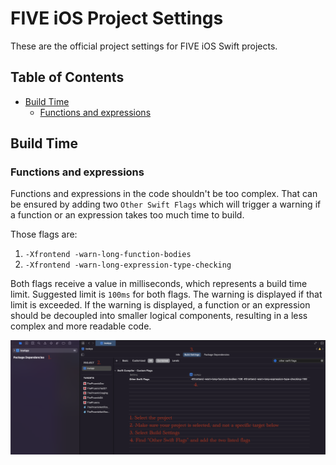 # FIVE iOS Project Settings

These are the official project settings for FIVE iOS Swift projects. 

## Table of Contents
* [Build Time](#build-time)
    * [Functions and expressions](#Functions-and-expressions)

## Build Time

### Functions and expressions
Functions and expressions in the code shouldn't be too complex. That can be ensured by adding two `Other Swift Flags` which will trigger a warning if a function or an expression takes too much time to build.

Those flags are:
1. `-Xfrontend -warn-long-function-bodies`
2. `-Xfrontend -warn-long-expression-type-checking`

Both flags receive a value in milliseconds, which represents a build time limit. Suggested limit is `100ms` for both flags. The warning is displayed if that limit is exceeded.
If the warning is displayed, a function or an expression should be decoupled into smaller logical components, resulting in a less complex and more readable code.

![Example](Images/Image_1.png)
